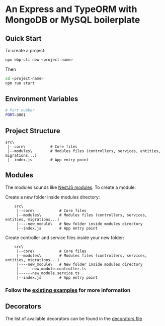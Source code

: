 # An Express and TypeORM with MongoDB or MySQL boilerplate

## Quick Start

To create a project:

```bash
npx ebp-cli new <project-name>
```

Then

```bash
cd <project-name>
npm run start
```

## Environment Variables

```bash
# Port number
PORT=3001
```

## Project Structure

```
src\
 |--core\           # Core files
 |--modules\        # Modules files (controllers, services, entities, migrations...)
 |--index.js        # App entry point
```

## Modules

The modules sounds like [NestJS modules](https://docs.nestjs.com/modules). To create a module:

Create a new folder inside modules directory:

```
    src\
     |--core\           # Core files
     |--modules\        # Modules files (controllers, services, entities, migrations...)
     |----new_module\   # New folder inside modules directory
     |--index.js        # App entry point
```

Create controller and service files inside your new folder:

```
    src\
     |--core\           # Core files
     |--modules\        # Modules files (controllers, services, entities, migrations...)
     |----new_module\   # New folder inside modules directory
     |------new_module.controller.ts
     |------new_module.service.ts
     |--index.js        # App entry point
```

### Follow the [existing examples](https://github.com/Langsdorf/express-boilerplate/tree/master/src/modules) for more information

## Decorators

The list of available decorators can be found in the [decorators file](https://github.com/Langsdorf/express-boilerplate/blob/master/src/core/decorators.ts)
